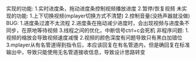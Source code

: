 实现的功能:
1.实时进度条，拖动进度条控制视频播放进度
2.暂停/恢复视频
未实现的功能:
1.上下切换视频(mplayer切换方式不清楚)
2.控制音量(没扬声器就没做)
BUG:
1.进度条过渡不太流程
2.进度条在拖动减少进度时，会出现视频与进度条不同步，在原地等待视频
3.线程之间的优化，中断信号ctrl+c会死机
非程序问题:
1.视频的缩放会导致视频速度减慢
2.视频的颜色深度有问题导致只有黑白加错位
3.mplayer从有名管道得到指令后，本应该回复在有名管道内，但是确回复在标准输出中，导致只能使用无名管道接收信息，导致设计思路转变
